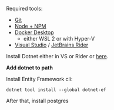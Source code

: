 Required tools:

- [Git](https://git-scm.com/downloads)
- [Node + NPM](https://nodejs.org/en/)
- [Docker Desktop](https://www.docker.com/products/docker-desktop)
  - either WSL 2 or with Hyper-V 
- [Visual Studio](https://visualstudio.microsoft.com/) / [JetBrains Rider](https://www.jetbrains.com/rider/)

Install Dotnet either in VS or Rider or [here](https://dotnet.microsoft.com/download).

__Add dotnet to path__

Install Entity Framework cli:
```
dotnet tool install --global dotnet-ef
```

After that, install postgres
